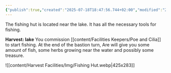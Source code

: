 ```yaml
---
{"publish":true,"created":"2025-07-18T18:47:56.744+02:00","modified":"2025-07-18T17:56:24.807+02:00","cssclasses":""}
---
```


The fishing hut is located near the lake. It has all the necessary tools for fishing.

**Harvest: lake** You commission [[content/Facilities Keepers/Poe and Cilia]] to start fishing. At the end of the bastion turn, Are will give you some amount of fish, some herbs growing near the water and possibly some treasure.

![[content/Harvest Facilities/Img/Fishing Hut.webp|425x283]]